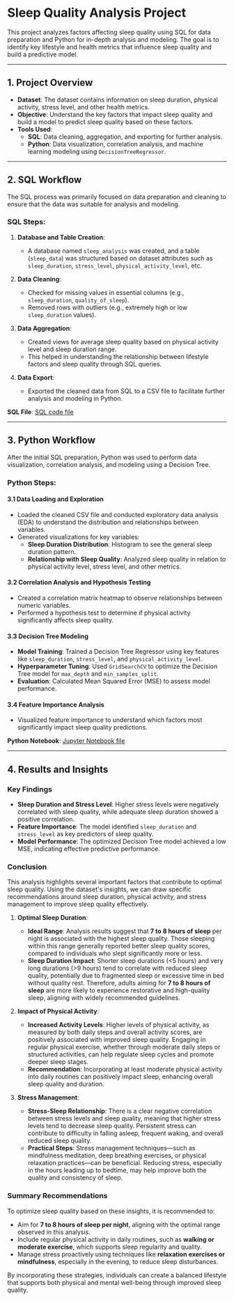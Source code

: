 
# Sleep Quality Analysis Project

This project analyzes factors affecting sleep quality using SQL for data preparation and Python for in-depth analysis and modeling. The goal is to identify key lifestyle and health metrics that influence sleep quality and build a predictive model.

---

## 1. Project Overview

- **Dataset**: The dataset contains information on sleep duration, physical activity, stress level, and other health metrics.
- **Objective**: Understand the key factors that impact sleep quality and build a model to predict sleep quality based on these factors.
- **Tools Used**: 
  - **SQL**: Data cleaning, aggregation, and exporting for further analysis.
  - **Python**: Data visualization, correlation analysis, and machine learning modeling using `DecisionTreeRegressor`.

---

## 2. SQL Workflow

The SQL process was primarily focused on data preparation and cleaning to ensure that the data was suitable for analysis and modeling.

### SQL Steps:
1. **Database and Table Creation**:
   - A database named `sleep_analysis` was created, and a table (`sleep_data`) was structured based on dataset attributes such as `sleep_duration`, `stress_level`, `physical_activity_level`, etc.
   
2. **Data Cleaning**:
   - Checked for missing values in essential columns (e.g., `sleep_duration`, `quality_of_sleep`).
   - Removed rows with outliers (e.g., extremely high or low `sleep_duration` values).

3. **Data Aggregation**:
   - Created views for average sleep quality based on physical activity level and sleep duration range.
   - This helped in understanding the relationship between lifestyle factors and sleep quality through SQL queries.

4. **Data Export**:
   - Exported the cleaned data from SQL to a CSV file to facilitate further analysis and modeling in Python.

**SQL File**: [SQL code file](https://github.com/lunalee1802/sleep_quality/blob/main/sleep%20quality%20project.sql)

---

## 3. Python Workflow

After the initial SQL preparation, Python was used to perform data visualization, correlation analysis, and modeling using a Decision Tree.

### Python Steps:

#### 3.1 Data Loading and Exploration
- Loaded the cleaned CSV file and conducted exploratory data analysis (EDA) to understand the distribution and relationships between variables.
- Generated visualizations for key variables:
  - **Sleep Duration Distribution**: Histogram to see the general sleep duration pattern.
  - **Relationship with Sleep Quality**: Analyzed sleep quality in relation to physical activity level, stress level, and other metrics.

#### 3.2 Correlation Analysis and Hypothesis Testing
- Created a correlation matrix heatmap to observe relationships between numeric variables.
- Performed a hypothesis test to determine if physical activity significantly affects sleep quality.

#### 3.3 Decision Tree Modeling
- **Model Training**: Trained a Decision Tree Regressor using key features like `sleep_duration`, `stress_level`, and `physical_activity_level`.
- **Hyperparameter Tuning**: Used `GridSearchCV` to optimize the Decision Tree model for `max_depth` and `min_samples_split`.
- **Evaluation**: Calculated Mean Squared Error (MSE) to assess model performance.

#### 3.4 Feature Importance Analysis
- Visualized feature importance to understand which factors most significantly impact sleep quality predictions.

**Python Notebook**: [Jupyter Notebook file](https://github.com/lunalee1802/sleep_quality/blob/main/sleep%20qulatiy.ipynb)

---

## 4. Results and Insights

### Key Findings
- **Sleep Duration and Stress Level**: Higher stress levels were negatively correlated with sleep quality, while adequate sleep duration showed a positive correlation.
- **Feature Importance**: The model identified `sleep_duration` and `stress_level` as key predictors of sleep quality.
- **Model Performance**: The optimized Decision Tree model achieved a low MSE, indicating effective predictive performance.

### Conclusion

This analysis highlights several important factors that contribute to optimal sleep quality. Using the dataset's insights, we can draw specific recommendations around sleep duration, physical activity, and stress management to improve sleep quality effectively.

1. **Optimal Sleep Duration**:
   - **Ideal Range**: Analysis results suggest that **7 to 8 hours of sleep** per night is associated with the highest sleep quality. Those sleeping within this range generally reported better sleep quality scores, compared to individuals who slept significantly more or less.
   - **Sleep Duration Impact**: Shorter sleep durations (<5 hours) and very long durations (>9 hours) tend to correlate with reduced sleep quality, potentially due to fragmented sleep or excessive time in bed without quality rest. Therefore, adults aiming for **7 to 8 hours of sleep** are more likely to experience restorative and high-quality sleep, aligning with widely recommended guidelines.

2. **Impact of Physical Activity**:
   - **Increased Activity Levels**: Higher levels of physical activity, as measured by both daily steps and overall activity scores, are positively associated with improved sleep quality. Engaging in regular physical exercise, whether through moderate daily steps or structured activities, can help regulate sleep cycles and promote deeper sleep stages.
   - **Recommendation**: Incorporating at least moderate physical activity into daily routines can positively impact sleep, enhancing overall sleep quality and duration.

3. **Stress Management**:
   - **Stress-Sleep Relationship**: There is a clear negative correlation between stress levels and sleep quality, meaning that higher stress levels tend to decrease sleep quality. Persistent stress can contribute to difficulty in falling asleep, frequent waking, and overall reduced sleep quality.
   - **Practical Steps**: Stress management techniques—such as mindfulness meditation, deep breathing exercises, or physical relaxation practices—can be beneficial. Reducing stress, especially in the hours leading up to bedtime, may help improve both the quality and consistency of sleep.

### Summary Recommendations
To optimize sleep quality based on these insights, it is recommended to:
- Aim for **7 to 8 hours of sleep per night**, aligning with the optimal range observed in this analysis.
- Include regular physical activity in daily routines, such as **walking or moderate exercise**, which supports sleep regularity and quality.
- Manage stress proactively using techniques like **relaxation exercises or mindfulness**, especially in the evening, to reduce sleep disturbances.

By incorporating these strategies, individuals can create a balanced lifestyle that supports both physical and mental well-being through improved sleep quality.




